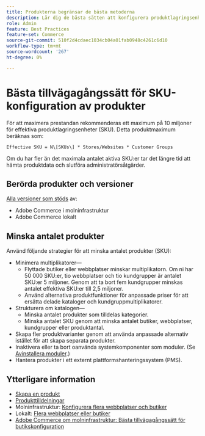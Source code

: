 ```yaml
---
title: Produkterna begränsar de bästa metoderna
description: Lär dig de bästa sätten att konfigurera produktlagringsenheter (SKU) för att maximera webbplatsens prestanda.
role: Admin
feature: Best Practices
feature-set: Commerce
source-git-commit: 510f2d4cdaec1034cb04a01fab0948c4261c6d10
workflow-type: tm+mt
source-wordcount: '267'
ht-degree: 0%

---
```



# Bästa tillvägagångssätt för SKU-konfiguration av produkter

För att maximera prestandan rekommenderas ett maximum på 10 miljoner för effektiva produktlagringsenheter (SKU). Detta produktmaximum beräknas som:

`Effective SKU = N\[SKUs\] * Stores/Websites * Customer Groups`

Om du har fler än det maximala antalet aktiva SKU:er tar det längre tid att hämta produktdata och slutföra administratörsåtgärder.

## Berörda produkter och versioner

[Alla versioner som stöds](../../../release/versions.md) av:

- Adobe Commerce i molninfrastruktur
- Adobe Commerce lokalt

## Minska antalet produkter

Använd följande strategier för att minska antalet produkter (SKU):

- Minimera multiplikatorer—
   - Flyttade butiker eller webbplatser minskar multiplikatorn. Om ni har 50 000 SKU:er, tio webbplatser och tio kundgrupper är antalet SKU:er 5 miljoner. Genom att ta bort fem kundgrupper minskas antalet effektiva SKU:er till 2,5 miljoner.
   - Använd alternativa produktfunktioner för anpassade priser för att ersätta delade kataloger och kundgruppmultiplikatorer.
- Strukturera om katalogen—
   - Minska antalet produkter som tilldelas kategorier.
   - Minska antalet SKU genom att minska antalet butiker, webbplatser, kundgrupper eller produktantal.
- Skapa fler produktvarianter genom att använda anpassade alternativ istället för att skapa separata produkter.
- Inaktivera eller ta bort oanvända systemkomponenter som moduler. (Se  [Avinstallera moduler](../../../installation/tutorials/uninstall-modules.md).)
- Hantera produkter i ett externt plattformshanteringssystem (PMS).

## Ytterligare information

- [Skapa en produkt](https://experienceleague.adobe.com/docs/commerce-admin/catalog/products/product-create.html)
- [Produkttilldelningar](https://experienceleague.adobe.com/docs/commerce-admin/catalog/categories/products-in-category/categories-product-assignments.html)
- Molninfrastruktur: [Konfigurera flera webbplatser och butiker](https://devdocs.magento.com/cloud/project/project-multi-sites.html)
- Lokalt: [Flera webbplatser eller butiker](../../../configuration/multi-sites/ms-overview.md)
- [Adobe Commerce om molninfrastruktur: Bästa tillvägagångssätt för butikskonfiguration](https://devdocs.magento.com/cloud/configure/configure-best-practices.html)
